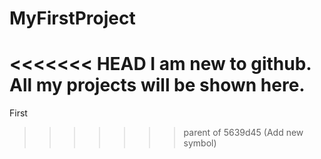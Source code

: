 # MyFirstProject
<<<<<<< HEAD
I am new to github. All my projects will be shown here.
=======
First
>>>>>>> parent of 5639d45 (Add new symbol)
